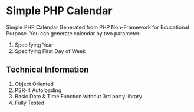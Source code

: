 # Simple PHP Calendar

Simple PHP Calendar Generated from PHP Non-Framework for Educational Purpose. You can generate calendar by two parameter:
 1. Specifying Year
 2. Specifying First Day of Week

## Technical Information
 1. Object Oriented
 2. PSR-4 Autoloading
 3. Basic Date & Time Function without 3rd party library
 4. Fully Tested
